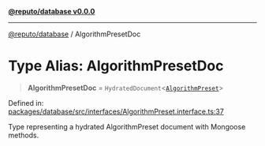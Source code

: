 [**@reputo/database v0.0.0**](../README.md)

***

[@reputo/database](../globals.md) / AlgorithmPresetDoc

# Type Alias: AlgorithmPresetDoc

> **AlgorithmPresetDoc** = `HydratedDocument`\<[`AlgorithmPreset`](../interfaces/AlgorithmPreset.md)\>

Defined in: [packages/database/src/interfaces/AlgorithmPreset.interface.ts:37](https://github.com/TogetherCrew/reputo/blob/2db3ca681973f3b7304a52cef9c0cd9457c2c540/packages/database/src/interfaces/AlgorithmPreset.interface.ts#L37)

Type representing a hydrated AlgorithmPreset document with Mongoose methods.
